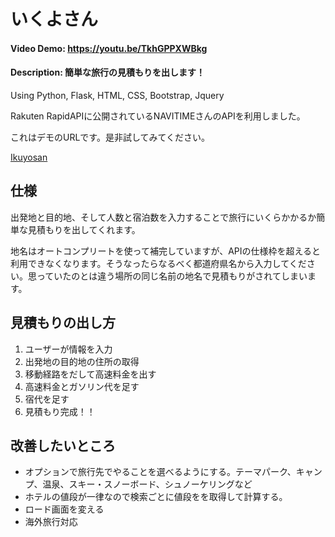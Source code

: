 # いくよさん
#### Video Demo: https://youtu.be/TkhGPPXWBkg
#### Description: 簡単な旅行の見積もりを出します！


Using Python, Flask, HTML, CSS, Bootstrap, Jquery

Rakuten RapidAPIに公開されているNAVITIMEさんのAPIを利用しました。


これはデモのURLです。是非試してみてください。

[Ikuyosan](https://ikuyosan.herokuapp.com/)

## 仕様

出発地と目的地、そして人数と宿泊数を入力することで旅行にいくらかかるか簡単な見積もりを出してくれます。

地名はオートコンプリートを使って補完していますが、APIの仕様枠を超えると利用できなくなります。そうなったらなるべく都道府県名から入力してください。思っていたのとは違う場所の同じ名前の地名で見積もりがされてしまいます。

## 見積もりの出し方

1. ユーザーが情報を入力
2. 出発地の目的地の住所の取得
3. 移動経路をだして高速料金を出す
4. 高速料金とガソリン代を足す
5. 宿代を足す
6. 見積もり完成！！

## 改善したいところ

- オプションで旅行先でやることを選べるようにする。テーマパーク、キャンプ、温泉、スキー・スノーボード、シュノーケリングなど
- ホテルの値段が一律なので検索ごとに値段をを取得して計算する。
- ロード画面を変える
- 海外旅行対応